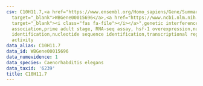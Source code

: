 ```yaml
---
csv: C10H11.7,<a href="https://www.ensembl.org/Homo_sapiens/Gene/Summary?db=core;g=WBGene00015696"
  target="_blank">WBGene00015696</a>,<a href="https://www.ncbi.nlm.nih.gov/pubmed/30894454"
  target="_blank"><i class="fas fa-file"></i></a>",genetic interference,functional
  association,prime adult stage, RNA-seq assay, hsf-1 overexpression,nucleotide sequence
  identification,nucleotide sequence identification,transcriptional regulation,up-regulates
  activity
data_alias: C10H11.7
data_id: WBGene00015696
data_numevidence: 1
data_species: Caenorhabditis elegans
data_taxid: '6239'
title: C10H11.7
---
```

